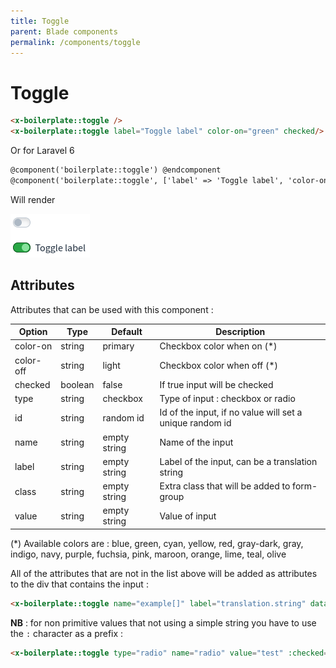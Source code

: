 ```yaml
---
title: Toggle
parent: Blade components
permalink: /components/toggle
---
```


# Toggle

```html
<x-boilerplate::toggle />
<x-boilerplate::toggle label="Toggle label" color-on="green" checked/>
```

Or for Laravel 6

```html
@component('boilerplate::toggle') @endcomponent
@component('boilerplate::toggle', ['label' => 'Toggle label', 'color-on' => 'green', 'checked' => true]) @endcomponent
```

Will render

![Toggle](../assets/img/components/toggle.png)

## Attributes

Attributes that can be used with this component :

| Option | Type | Default | Description |
| --- | --- | --- | --- |
| color-on | string | primary | Checkbox color when on (*) |
| color-off | string | light | Checkbox color when off (*) |
| checked | boolean | false | If true input will be checked |
| type | string | checkbox | Type of input : checkbox or radio |
| id | string | random id | Id of the input, if no value will set a unique random id |
| name | string | empty string | Name of the input |
| label | string | empty string | Label of the input, can be a translation string |
| class | string | empty string | Extra class that will be added to form-group |
| value | string | empty string | Value of input |

(\*) Available colors are : blue, green, cyan, yellow, red, gray-dark, gray, indigo, navy, purple, fuchsia, pink, maroon, orange, lime, teal, olive

All of the attributes that are not in the list above will be added as attributes to the div that contains the input :

```html
<x-boilerplate::toggle name="example[]" label="translation.string" data-toggle="tooltip" data-title="Tooltip content" />
```

**NB** : for non primitive values that not using a simple string you have to use the `:` character as a prefix :

```html
<x-boilerplate::toggle type="radio" name="radio" value="test" :checked="$value === 'test'" />
```